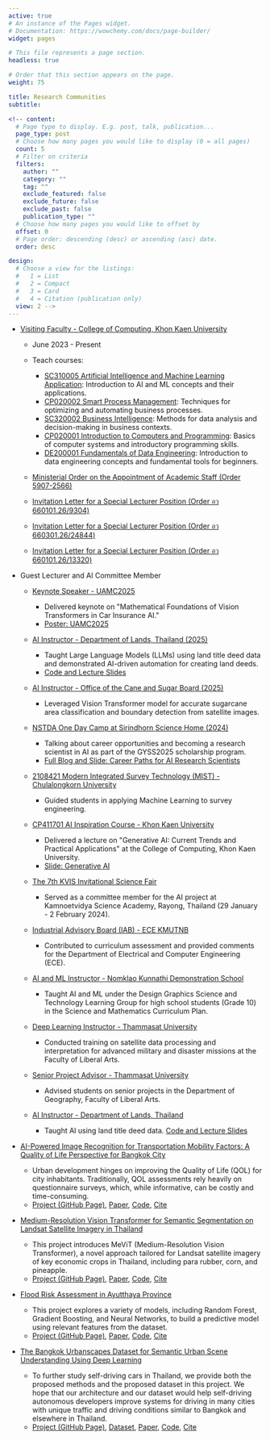 ```yaml
---
active: true
# An instance of the Pages widget.
# Documentation: https://wowchemy.com/docs/page-builder/
widget: pages

# This file represents a page section.
headless: true

# Order that this section appears on the page.
weight: 75

title: Research Communities
subtitle:

<!-- content:
  # Page type to display. E.g. post, talk, publication...
  page_type: post
  # Choose how many pages you would like to display (0 = all pages)
  count: 5
  # Filter on criteria
  filters:
    author: ""
    category: ""
    tag: ""
    exclude_featured: false
    exclude_future: false
    exclude_past: false
    publication_type: ""
  # Choose how many pages you would like to offset by
  offset: 0
  # Page order: descending (desc) or ascending (asc) date.
  order: desc

design:
  # Choose a view for the listings:
  #   1 = List
  #   2 = Compact
  #   3 = Card
  #   4 = Citation (publication only)
  view: 2 -->
---
```


* [Visiting Faculty - College of Computing, Khon Kaen University](https://kaopanboonyuen.github.io/files/panboonyuen_kku.pdf)
  * June 2023 - Present
  * Teach courses:
    * [SC310005 Artificial Intelligence and Machine Learning Application](https://github.com/kaopanboonyuen/SC310005_ArtificialIntelligence_2023s1): Introduction to AI and ML concepts and their applications.
    * [CP020002 Smart Process Management](https://github.com/kaopanboonyuen/CP020002_SmartProcessManagement_2024s1): Techniques for optimizing and automating business processes.
    * [SC320002 Business Intelligence](https://github.com/kaopanboonyuen/CS101): Methods for data analysis and decision-making in business contexts.
    * [CP020001 Introduction to Computers and Programming](https://github.com/kaopanboonyuen/CP020001_ComputerProgramming_2023s1): Basics of computer systems and introductory programming skills.
    * [DE200001 Fundamentals of Data Engineering](https://kaopanboonyuen.github.io/files/invitation_letters/Invitation_toKKU_DataEngineer_2025.pdf): Introduction to data engineering concepts and fundamental tools for beginners.

  * [Ministerial Order on the Appointment of Academic Staff (Order 5907-2566)](https://kaopanboonyuen.github.io/files/panboonyuen_kku.pdf)
  * [Invitation Letter for a Special Lecturer Position (Order อว 660101.26/9304)](https://kaopanboonyuen.github.io/files/panboonyuen_kku_ai_2025.pdf)
  * [Invitation Letter for a Special Lecturer Position (Order อว 660301.26/24844)](https://kaopanboonyuen.github.io/files/panboonyuen_kku_ai.pdf)
  * [Invitation Letter for a Special Lecturer Position (Order อว 660101.26/13320)](https://kaopanboonyuen.github.io/files/panboonyuen_kku_spm.pdf)

* Guest Lecturer and AI Committee Member

  * [Keynote Speaker - UAMC2025](https://kaopanboonyuen.github.io/files/invitation_letters/UAMC2025_TVIxMARSxKMITL.pdf)  
    * Delivered keynote on "Mathematical Foundations of Vision Transformers in Car Insurance AI." 
    * [Poster: UAMC2025](https://kaopanboonyuen.github.io/files/poster/UAMC2025_TVIxMARSxKMITL_Poster.png)

  * [AI Instructor - Department of Lands, Thailand (2025)](https://kaopanboonyuen.github.io/files/invitation_letters/Invitation_toDOL_2025.pdf)  
    * Taught Large Language Models (LLMs) using land title deed data and demonstrated AI-driven automation for creating land deeds. 
    * [Code and Lecture Slides](https://github.com/kaopanboonyuen/ai_for_dept_of_lands)

  * [AI Instructor - Office of the Cane and Sugar Board (2025)](https://kaopanboonyuen.github.io/files/invitation_letters/Invitation_toKMUTNB_OCSB_2025.pdf)
    * Leveraged Vision Transformer model for accurate sugarcane area classification and boundary detection from satellite images.

  * [NSTDA One Day Camp at Sirindhorn Science Home (2024)](https://kaopanboonyuen.github.io/files/GYSS/panboonyuen_NSTDA2024_invitation_letter.pdf)
    * Talking about career opportunities and becoming a research scientist in AI as part of the GYSS2025 scholarship program.
    * [Full Blog and Slide: Career Paths for AI Research Scientists](https://kaopanboonyuen.github.io/blog/2024-09-01-career-paths-for-ai-research-scientist/)

  * [2108421 Modern Integrated Survey Technology (MIST) - Chulalongkorn University](https://kaopanboonyuen.github.io/files/invitation_letters/Invitation_toSurvey_CU_2023.pdf)
    * Guided students in applying Machine Learning to survey engineering.

  * [CP411701 AI Inspiration Course - Khon Kaen University](https://kaopanboonyuen.github.io/files/panboonyuen_kku_ai_inspiration.pdf)
    * Delivered a lecture on "Generative AI: Current Trends and Practical Applications" at the College of Computing, Khon Kaen University.
    * [Slide: Generative AI](https://kaopanboonyuen.github.io/blog/2024-08-02-generative-ai-current-trends-and-practical-applications/)

  * [The 7th KVIS Invitational Science Fair](https://kaopanboonyuen.github.io/files/invitation_letters/KVIS_Science_Fair_2024_Panboonyuen.pdf)
    * Served as a committee member for the AI project at Kamnoetvidya Science Academy, Rayong, Thailand (29 January - 2 February 2024).

  * [Industrial Advisory Board (IAB) - ECE KMUTNB](https://kaopanboonyuen.github.io/files/invitation_letters/Invitation_toKMUTNB_asIAB.pdf)
    * Contributed to curriculum assessment and provided comments for the Department of Electrical and Computer Engineering (ECE).

  * [AI and ML Instructor - Nomklao Kunnathi Demonstration School](https://kaopanboonyuen.github.io/files/invitation_letters/Invitation_toKunnatee_AI_2021.pdf)
    * Taught AI and ML under the Design Graphics Science and Technology Learning Group for high school students (Grade 10) in the Science and Mathematics Curriculum Plan.

  * [Deep Learning Instructor - Thammasat University](https://kaopanboonyuen.github.io/files/invitation_letters/Invitation_toThammasat_AI_2023.pdf)
    * Conducted training on satellite data processing and interpretation for advanced military and disaster missions at the Faculty of Liberal Arts.

  * [Senior Project Advisor - Thammasat University](https://kaopanboonyuen.github.io/files/invitation_letters/Invitation_toThammasat_AI_Projects_2022.pdf)
    * Advised students on senior projects in the Department of Geography, Faculty of Liberal Arts.

  * [AI Instructor - Department of Lands, Thailand](https://kaopanboonyuen.github.io/files/invitation_letters/Invitation_toLandDept_AI_2024.pdf)
    * Taught AI using land title deed data. [Code and Lecture Slides](https://github.com/kaopanboonyuen/ai_for_dept_of_lands)

* [AI-Powered Image Recognition for Transportation Mobility Factors: A Quality of Life Perspective for Bangkok City](https://kaopanboonyuen.github.io/quality-of-life-ai-transportation/)
  * Urban development hinges on improving the Quality of Life (QOL) for city inhabitants. Traditionally, QOL assessments rely heavily on questionnaire surveys, which, while informative, can be costly and time-consuming.
  * [Project (GitHub Page)](https://kaopanboonyuen.github.io/quality-of-life-ai-transportation/), [Paper](https://ieeexplore.ieee.org/document/9018796), [Code](https://github.com/kaopanboonyuen/quality-of-life-ai-transportation), [Cite](https://kaopanboonyuen.github.io/files/citation/kao_phd_chula.txt)

* [Medium-Resolution Vision Transformer for Semantic Segmentation on Landsat Satellite Imagery in Thailand](https://kaopanboonyuen.github.io/MeViT/)
  * This project introduces MeViT (Medium-Resolution Vision Transformer), a novel approach tailored for Landsat satellite imagery of key economic crops in Thailand, including para rubber, corn, and pineapple.
  * [Project (GitHub Page)](https://kaopanboonyuen.github.io/MeViT/), [Paper](https://www.mdpi.com/2072-4292/15/21/5124), [Code](https://github.com/kaopanboonyuen/MeViT), [Cite](https://kaopanboonyuen.github.io/files/citation/kao_phd_chula.txt)

* [Flood Risk Assessment in Ayutthaya Province](https://kaopanboonyuen.github.io/rainfall-prediction-a-machine-learning-approach)
  * This project explores a variety of models, including Random Forest, Gradient Boosting, and Neural Networks, to build a predictive model using relevant features from the dataset.
  * [Project (GitHub Page)](https://kaopanboonyuen.github.io/rainfall-prediction-a-machine-learning-approach), [Paper](https://tis.wu.ac.th/index.php/tis/article/view/2038), [Code](https://github.com/kaopanboonyuen/rainfall-prediction-a-machine-learning-approach), [Cite](https://kaopanboonyuen.github.io/files/citation/kao_phd_chula.txt)

* [The Bangkok Urbanscapes Dataset for Semantic Urban Scene Understanding Using Deep Learning](https://kaopanboonyuen.github.io/bkkurbanscapes)
  * To further study self-driving cars in Thailand, we provide both the proposed methods and the proposed dataset in this project. We hope that our architecture and our dataset would help self-driving autonomous developers improve systems for driving in many cities with unique traffic and driving conditions similar to Bangkok and elsewhere in Thailand.
  * [Project (GitHub Page)](https://kaopanboonyuen.github.io/bkkurbanscapes), [Dataset](https://www.cityscapes-dataset.com/), [Paper](https://ieeexplore.ieee.org/document/9779212), [Code](https://github.com/kaopanboonyuen/bkkurbanscapes), [Cite](https://kaopanboonyuen.github.io/files/citation/kao_phd_chula.txt)

<!-- * [Object Detection of Road Assets Using Transformer-Based YOLOX with Feature Pyramid Decoder on Thai Highway Panorama](https://www.mdpi.com/2078-2489/13/1/5)
  * Identifying road asset objects in Thailand highway monitoring image sequences is essential for intelligent traffic monitoring and administration of the highway. We introduce transformer-based Feature Pyramid Network (FPN) decoder designs, injecting the FPN style of decoder design into Transformer-based YOLOX reasoning.
  * [Project](https://www.mdpi.com/2078-2489/13/1/5), [PDF](https://www.mdpi.com/2078-2489/13/1/5/pdf?version=1640592615), [Cite](https://kaopanboonyuen.github.io/files/citation/kao_phd_chula.txt), [Code](https://github.com/kaopanboonyuen/) -->

<!-- * [Geospatial Big Data Analytics 2023](https://kaopanboonyuen.github.io/files/talks/panboonyuen_Geospatial_Big_Data_Analytics_2023.jpg)
  * Extract data using web scraping with python, Visualizations using Looker Studio of Google, and PySpark for Machine Learning
  * [Poster](https://kaopanboonyuen.github.io/files/talks/panboonyuen_Geospatial_Big_Data_Analytics_2023.jpg), [Code](https://github.com/kaopanboonyuen/GISTDA2023/tree/main/code), [Slides](https://github.com/kaopanboonyuen/GISTDA2023/tree/main/lecture_slides)

* [Geospatial Big Data Analytics 2022](https://kaopanboonyuen.github.io/files/talks/panboonyuen_Geospatial_Big_Data_Analytics_2022.jpeg)
  * Demonstrate an understanding of the breadth of methods and techniques available for handling large volumes of geospatial data; use AI/ML methods with PySpark and techniques to conduct spatial analyses of big data and apply resulting analyses to problems within the student’s own discipline.
  * [Poster](https://kaopanboonyuen.github.io/files/talks/panboonyuen_Geospatial_Big_Data_Analytics_2022.jpeg), [Code](https://github.com/kaopanboonyuen/GISTDA2022/tree/main/code), [Slides](https://github.com/kaopanboonyuen/GISTDA2022/tree/main/lecture_slides)

* [Achieve Data Science First Meet](https://kaopanboonyuen.github.io/files/talks/panboonyuen_data_science_talk.jpeg)
  * More and more companies realize the importance of data science, AI, and machine learning. Regardless of industry or size, organizations that wish to remain competitive in the age of big data ought to efficiently originate and implement data science capabilities or risk being left behind.
  * [Poster](https://kaopanboonyuen.github.io/files/talks/panboonyuen_data_science_talk.jpeg), [Slides](https://kaopanboonyuen.github.io/files/talks/panboonyuen_talks_2020.pdf) -->
